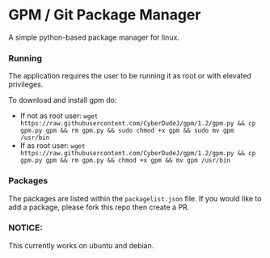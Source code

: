 # GPM / Git Package Manager
A simple python-based package manager for linux.

### Running
The application requires the user to be running it as root or with elevated privileges.

To download and install gpm do:
* If not as root user: ```wget https://raw.githubusercontent.com/CyberDudeJ/gpm/1.2/gpm.py && cp gpm.py gpm && rm gpm.py && sudo chmod +x gpm && sudo mv gpm /usr/bin```
* If as root user: ```wget https://raw.githubusercontent.com/CyberDudeJ/gpm/1.2/gpm.py && cp gpm.py gpm && rm gpm.py && chmod +x gpm && mv gpm /usr/bin```

### Packages
The packages are listed within the ``packagelist.json`` file. If you would like to add a package, please fork this repo then create a PR.

### NOTICE:
This currently works on ubuntu and debian.
